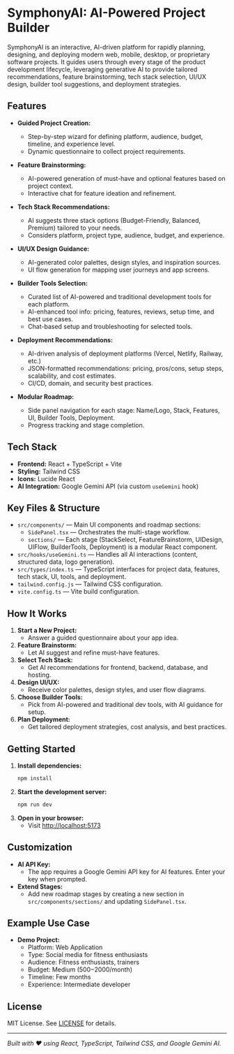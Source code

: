# SymphonyAI: AI-Powered Project Builder

SymphonyAI is an interactive, AI-driven platform for rapidly planning, designing, and deploying modern web, mobile, desktop, or proprietary software projects. It guides users through every stage of the product development lifecycle, leveraging generative AI to provide tailored recommendations, feature brainstorming, tech stack selection, UI/UX design, builder tool suggestions, and deployment strategies.

## Features

- **Guided Project Creation:**
  - Step-by-step wizard for defining platform, audience, budget, timeline, and experience level.
  - Dynamic questionnaire to collect project requirements.

- **Feature Brainstorming:**
  - AI-powered generation of must-have and optional features based on project context.
  - Interactive chat for feature ideation and refinement.

- **Tech Stack Recommendations:**
  - AI suggests three stack options (Budget-Friendly, Balanced, Premium) tailored to your needs.
  - Considers platform, project type, audience, budget, and experience.

- **UI/UX Design Guidance:**
  - AI-generated color palettes, design styles, and inspiration sources.
  - UI flow generation for mapping user journeys and app screens.

- **Builder Tools Selection:**
  - Curated list of AI-powered and traditional development tools for each platform.
  - AI-enhanced tool info: pricing, features, reviews, setup time, and best use cases.
  - Chat-based setup and troubleshooting for selected tools.

- **Deployment Recommendations:**
  - AI-driven analysis of deployment platforms (Vercel, Netlify, Railway, etc.)
  - JSON-formatted recommendations: pricing, pros/cons, setup steps, scalability, and cost estimates.
  - CI/CD, domain, and security best practices.

- **Modular Roadmap:**
  - Side panel navigation for each stage: Name/Logo, Stack, Features, UI, Builder Tools, Deployment.
  - Progress tracking and stage completion.

## Tech Stack

- **Frontend:** React + TypeScript + Vite
- **Styling:** Tailwind CSS
- **Icons:** Lucide React
- **AI Integration:** Google Gemini API (via custom `useGemini` hook)

## Key Files & Structure

- `src/components/` — Main UI components and roadmap sections:
  - `SidePanel.tsx` — Orchestrates the multi-stage workflow.
  - `sections/` — Each stage (StackSelect, FeatureBrainstorm, UIDesign, UIFlow, BuilderTools, Deployment) is a modular React component.
- `src/hooks/useGemini.ts` — Handles all AI interactions (content, structured data, logo generation).
- `src/types/index.ts` — TypeScript interfaces for project data, features, tech stack, UI, tools, and deployment.
- `tailwind.config.js` — Tailwind CSS configuration.
- `vite.config.ts` — Vite build configuration.

## How It Works

1. **Start a New Project:**
   - Answer a guided questionnaire about your app idea.
2. **Feature Brainstorm:**
   - Let AI suggest and refine must-have features.
3. **Select Tech Stack:**
   - Get AI recommendations for frontend, backend, database, and hosting.
4. **Design UI/UX:**
   - Receive color palettes, design styles, and user flow diagrams.
5. **Choose Builder Tools:**
   - Pick from AI-powered and traditional dev tools, with AI guidance for setup.
6. **Plan Deployment:**
   - Get tailored deployment strategies, cost analysis, and best practices.

## Getting Started

1. **Install dependencies:**
   ```sh
   npm install
   ```
2. **Start the development server:**
   ```sh
   npm run dev
   ```
3. **Open in your browser:**
   - Visit [http://localhost:5173](http://localhost:5173)

## Customization

- **AI API Key:**
  - The app requires a Google Gemini API key for AI features. Enter your key when prompted.
- **Extend Stages:**
  - Add new roadmap stages by creating a new section in `src/components/sections/` and updating `SidePanel.tsx`.

## Example Use Case

- **Demo Project:**
  - Platform: Web Application
  - Type: Social media for fitness enthusiasts
  - Audience: Fitness enthusiasts, trainers
  - Budget: Medium ($500-$2000/month)
  - Timeline: Few months
  - Experience: Intermediate developer

## License

MIT License. See [LICENSE](LICENSE) for details.

---

*Built with ❤️ using React, TypeScript, Tailwind CSS, and Google Gemini AI.*
